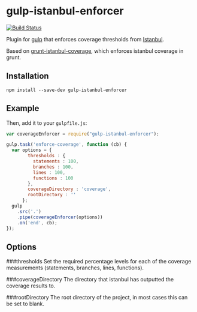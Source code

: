 gulp-istanbul-enforcer
======================
[![Build Status](https://travis-ci.org/iainjmitchell/gulp-istanbul-enforcer.png)](https://travis-ci.org/iainjmitchell/gulp-istanbul-enforcer)

Plugin for [gulp](https://github.com/wearefractal/gulp) that enforces coverage thresholds from [Istanbul](http://gotwarlost.github.io/istanbul/).

Based on [grunt-istanbul-coverage](https://github.com/daniellmb/grunt-istanbul-coverage), which enforces istanbul coverage in grunt.

Installation
---------------

```shell
npm install --save-dev gulp-istanbul-enforcer
```

Example
---------------

Then, add it to your `gulpfile.js`:

```javascript
var coverageEnforcer = require("gulp-istanbul-enforcer");

gulp.task('enforce-coverage', function (cb) {
  var options = {
        thresholds : {
          statements : 100,
          branches : 100,
          lines : 100,
          functions : 100
        },
        coverageDirectory : 'coverage',
        rootDirectory : ''
      };
  gulp
    .src('.')
    .pipe(coverageEnforcer(options))
    .on('end', cb);
});
```

Options
---------------

###thresholds
Set the required percentage levels for each of the coverage measurements (statements, branches, lines, functions).

###coverageDirectory
The directory that istanbul has outputted the coverage results to.

###rootDirectory
The root directory of the project, in most cases this can be set to blank.
